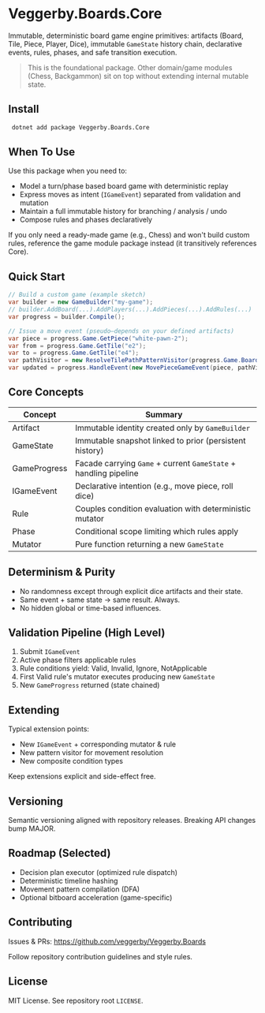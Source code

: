 # Veggerby.Boards.Core

Immutable, deterministic board game engine primitives: artifacts (Board, Tile, Piece, Player, Dice), immutable `GameState` history chain, declarative events, rules, phases, and safe transition execution.

> This is the foundational package. Other domain/game modules (Chess, Backgammon) sit on top without extending internal mutable state.

## Install

```bash
 dotnet add package Veggerby.Boards.Core
```

## When To Use

Use this package when you need to:

- Model a turn/phase based board game with deterministic replay
- Express moves as intent (`IGameEvent`) separated from validation and mutation
- Maintain a full immutable history for branching / analysis / undo
- Compose rules and phases declaratively

If you only need a ready-made game (e.g., Chess) and won't build custom rules, reference the game module package instead (it transitively references Core).

## Quick Start

```csharp
// Build a custom game (example sketch)
var builder = new GameBuilder("my-game");
// builder.AddBoard(...).AddPlayers(...).AddPieces(...).AddRules(...)
var progress = builder.Compile();

// Issue a move event (pseudo—depends on your defined artifacts)
var piece = progress.Game.GetPiece("white-pawn-2");
var from = progress.Game.GetTile("e2");
var to = progress.Game.GetTile("e4");
var pathVisitor = new ResolveTilePathPatternVisitor(progress.Game.Board, from, to);
var updated = progress.HandleEvent(new MovePieceGameEvent(piece, pathVisitor.ResultPath));
```

## Core Concepts

| Concept | Summary |
|---------|---------|
| Artifact | Immutable identity created only by `GameBuilder` |
| GameState | Immutable snapshot linked to prior (persistent history) |
| GameProgress | Facade carrying `Game` + current `GameState` + handling pipeline |
| IGameEvent | Declarative intention (e.g., move piece, roll dice) |
| Rule | Couples condition evaluation with deterministic mutator |
| Phase | Conditional scope limiting which rules apply |
| Mutator | Pure function returning a new `GameState` |

## Determinism & Purity

- No randomness except through explicit dice artifacts and their state.
- Same event + same state → same result. Always.
- No hidden global or time-based influences.

## Validation Pipeline (High Level)

1. Submit `IGameEvent`
2. Active phase filters applicable rules
3. Rule conditions yield: Valid, Invalid, Ignore, NotApplicable
4. First Valid rule's mutator executes producing new `GameState`
5. New `GameProgress` returned (state chained)

## Extending

Typical extension points:

- New `IGameEvent` + corresponding mutator & rule
- New pattern visitor for movement resolution
- New composite condition types

Keep extensions explicit and side-effect free.

## Versioning

Semantic versioning aligned with repository releases. Breaking API changes bump MAJOR.

## Roadmap (Selected)

- Decision plan executor (optimized rule dispatch)
- Deterministic timeline hashing
- Movement pattern compilation (DFA)
- Optional bitboard acceleration (game-specific)

## Contributing

Issues & PRs: <https://github.com/veggerby/Veggerby.Boards>

Follow repository contribution guidelines and style rules.

## License

MIT License. See repository root `LICENSE`.
